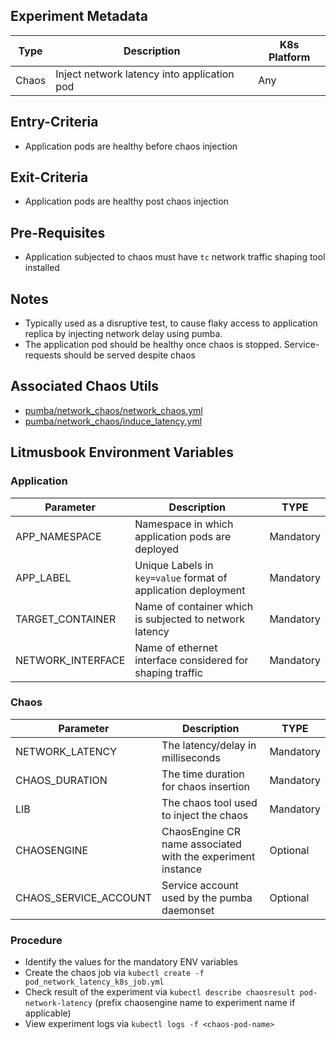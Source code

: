 ## Experiment Metadata

| Type  | Description                                                  | K8s Platform |
| ----- | ------------------------------------------------------------ | ------------ |
| Chaos | Inject network latency into application pod                  | Any          |

## Entry-Criteria

- Application pods are healthy before chaos injection

## Exit-Criteria

- Application pods are healthy post chaos injection

## Pre-Requisites

- Application subjected to chaos must have `tc` network traffic shaping tool installed

## Notes

- Typically used as a disruptive test, to cause flaky access to application replica by injecting network delay using pumba.
- The application pod should be healthy once chaos is stopped. Service-requests should be served despite chaos

## Associated Chaos Utils

- [pumba/network_chaos/network_chaos.yml](/chaoslib/pumba/network_chaos/network_chaos.yml) 
- [pumba/network_chaos/induce_latency.yml](/chaoslib/pumba/network_chaos/induce_latency.yml)

## Litmusbook Environment Variables

### Application

| Parameter     | Description                                                  |TYPE|
| ------------- | ------------------------------------------------------------ |-----
| APP_NAMESPACE | Namespace in which application pods are deployed             |Mandatory
| APP_LABEL     | Unique Labels in `key=value` format of application deployment |Mandatory
| TARGET_CONTAINER | Name of container which is subjected to network latency   |Mandatory
| NETWORK_INTERFACE | Name of ethernet interface considered for shaping traffic|Mandatory

### Chaos 

| Parameter      | Description                           |TYPE|
| -------------- | ------------------------------------- |----
| NETWORK_LATENCY  | The latency/delay in milliseconds   |Mandatory
| CHAOS_DURATION | The time duration for chaos insertion |Mandatory
| LIB            | The chaos tool used to inject the chaos | Mandatory
| CHAOSENGINE    | ChaosEngine CR name associated with the experiment instance |Optional
| CHAOS_SERVICE_ACCOUNT | Service account used by the pumba daemonset| Optional



### Procedure

- Identify the values for the mandatory ENV variables
- Create the chaos job via `kubectl create -f pod_network_latency_k8s_job.yml` 
- Check result of the experiment via `kubectl describe chaosresult pod-network-latency` (prefix chaosengine name to experiment name if applicable)
- View experiment logs  via `kubectl logs -f <chaos-pod-name>` 
